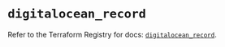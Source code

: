 # `digitalocean_record`

Refer to the Terraform Registry for docs: [`digitalocean_record`](https://registry.terraform.io/providers/digitalocean/digitalocean/2.44.0/docs/resources/record).
